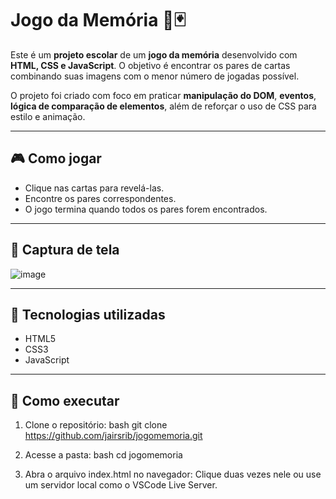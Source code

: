 # Jogo da Memória 🧠🃏

Este é um **projeto escolar** de um **jogo da memória** desenvolvido com **HTML, CSS e JavaScript**. O objetivo é encontrar os pares de cartas combinando suas imagens com o menor número de jogadas possível.

O projeto foi criado com foco em praticar **manipulação do DOM**, **eventos**, **lógica de comparação de elementos**, além de reforçar o uso de CSS para estilo e animação.

---

## 🎮 Como jogar

- Clique nas cartas para revelá-las.
- Encontre os pares correspondentes.
- O jogo termina quando todos os pares forem encontrados.

---

## 📸 Captura de tela
![image](https://github.com/user-attachments/assets/da8769f0-84d8-402e-a506-e6826d5e199f)

---

## 🧪 Tecnologias utilizadas

- HTML5
- CSS3
- JavaScript

---

## 🚀 Como executar

1. Clone o repositório:
   bash
   git clone https://github.com/jairsrib/jogomemoria.git

2. Acesse a pasta:
   bash
   cd jogomemoria
     
3. Abra o arquivo index.html no navegador:
    Clique duas vezes nele ou use um servidor local como o VSCode Live Server.




